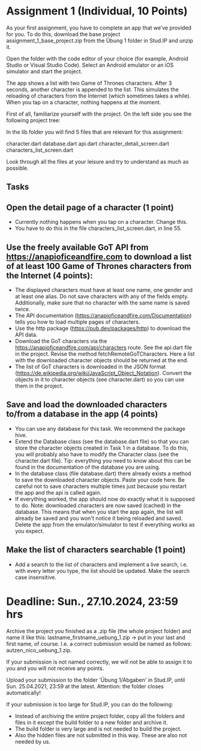 
# Assignment 1 (Individual, 10 Points)

As your first assignment, you have to complete an app that we’ve provided for you. To do this, download the base project assignment_1_base_project.zip from the Übung 1 folder in Stud.IP and unzip it.

Open the folder with the code editor of your choice (for example, Android Studio or Visual Studio Code). Select an Android emulator or an iOS simulator and start the project.

The app shows a list with two Game of Thrones characters. After 3 seconds, another character is appended to the list. This simulates the reloading of characters from the Internet (which sometimes takes a while). When you tap on a character, nothing happens at the moment.

First of all, familiarize yourself with the project. On the left side you see the following project tree:

In the lib folder you will find 5 files that are relevant for this assignment:

 character.dart
 database.dart
 api.dart
 character_detail_screen.dart
 characters_list_screen.dart

Look through all the files at your leisure and try to understand as much as possible.


## Tasks


## Open the detail page of a character (1 point)
* Currently nothing happens when you tap on a character. Change this.
* You have to do this in the file characters_list_screen.dart, in line 55.

## Use the freely available GoT API from https://anapioficeandfire.com to download a list of at least 100 Game of Thrones characters from the Internet (4 points):
* The displayed characters must have at least one name, one gender and at least one alias. Do not save characters with any of the fields empty. Additionally, make sure that no character with the same name is saved twice.
* The API documentation (https://anapioficeandfire.com/Documentation) tells you how to load multiple pages of characters.
* Use the http package (https://pub.dev/packages/http) to download the API data.
* Download the GoT characters via the https://anapioficeandfire.com/api/characters route. See the api.dart file in the project. Revise the method fetchRemoteGoTCharacters. Here a list with the downloaded character objects should be returned at the end.
* The list of GoT characters is downloaded in the JSON format (https://de.wikipedia.org/wiki/JavaScript_Object_Notation). Convert the objects in it to character objects (see character.dart) so you can use them in the project.
 
## Save and load the downloaded characters to/from a database in the app (4 points)
* You can use any database for this task. We recommend the package hive.
* Extend the Database class (see the database.dart file) so that you can store the character objects created in Task 1 in a database. To do this, you will probably also have to modify the Character class (see the character.dart file). Tip: everything you need to know about this can be found in the documentation of the database you are using.
* In the database class (file database.dart) there already exists a method to save the downloaded character objects. Paste your code here. Be careful not to save characters multiple times just because you restart the app and the api is called again.
* If everything worked, the app should now do exactly what it is supposed to do. Note: downloaded characters are now saved (cached) in the database. This means that when you start the app again, the list will already be saved and you won't notice it being reloaded and saved. Delete the app from the emulator/simulator to test if everything works as you expect.

## Make the list of characters searchable (1 point)
* Add a search to the list of characters and implement a live search, i.e. with every letter you type, the list should be updated. Make the search case insensitive.



# Deadline: Sun., 27.10.2024, 23:59 hrs

Archive the project you finished as a .zip file (the whole project folder) and name it like this:
lastname_firstname_uebung_1.zip -> put in your last and first name, of course. I.e. a correct submission would be named as follows: autzen_nico_uebung_1.zip.

If your submission is not named correctly, we will not be able to assign it to you and you will not receive any points.

Upload your submission to the folder 'Übung 1/Abgaben' in Stud.IP, until Sun. 25.04.2021, 23:59 at the latest. Attention: the folder closes automatically!

If your submission is too large for Stud.IP, you can do the following:
* Instead of archiving the entire project folder, copy all the folders and files in it except the build folder to a new folder and archive it.
* The build folder is very large and is not needed to build the project.
* Also the hidden files are not submitted in this way. These are also not needed by us.
